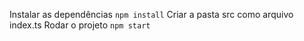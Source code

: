 Instalar as dependências `npm install`
Criar a pasta src como arquivo index.ts
Rodar o projeto `npm start`